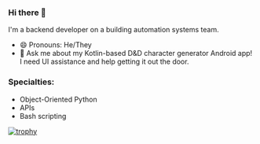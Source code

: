 ### Hi there 👋

I'm a backend developer on a building automation systems team.

- 😄 Pronouns: He/They
- 💬 Ask me about my Kotlin-based D&D character generator Android app! I need UI assistance and help getting it out the door.


### Specialties:

- Object-Oriented Python
- APIs
- Bash scripting


[![trophy](https://github-profile-trophy.vercel.app/?username=muad-dweeb&row=2&column=3&rank=S,AAA,AA,A&theme=onedark)](https://github.com/ryo-ma/github-profile-trophy)


<!--
**muad-dweeb/muad-dweeb** is a ✨ _special_ ✨ repository because its `README.md` (this file) appears on your GitHub profile.

Here are some ideas to get you started:

- 🔭 I’m currently working on ...
- 🌱 I’m currently learning ...
- 👯 I’m looking to collaborate on ...
- 🤔 I’m looking for help with ...
- 💬 Ask me about ...
- 📫 How to reach me: ...
- 😄 Pronouns: He/They
- ⚡ Fun fact: ...
-->
